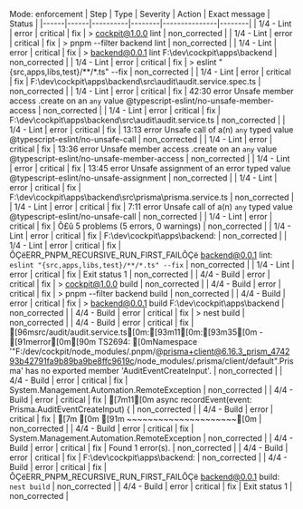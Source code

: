 ﻿Mode: enforcement
| Step | Type | Severity | Action | Exact message | Status |
|------|------|----------|--------|---------------|--------|
| 1/4 - Lint | error | critical | fix | > cockpit@1.0.0 lint | non_corrected |
| 1/4 - Lint | error | critical | fix | > pnpm --filter backend lint | non_corrected |
| 1/4 - Lint | error | critical | fix | > backend@0.0.1 lint F:\dev\cockpit\apps\backend | non_corrected |
| 1/4 - Lint | error | critical | fix | > eslint "{src,apps,libs,test}/**/*.ts" --fix | non_corrected |
| 1/4 - Lint | error | critical | fix | F:\dev\cockpit\apps\backend\src\audit\audit.service.spec.ts | non_corrected |
| 1/4 - Lint | error | critical | fix | 42:30  error  Unsafe member access .create on an `any` value  @typescript-eslint/no-unsafe-member-access | non_corrected |
| 1/4 - Lint | error | critical | fix | F:\dev\cockpit\apps\backend\src\audit\audit.service.ts | non_corrected |
| 1/4 - Lint | error | critical | fix | 13:13  error  Unsafe call of a(n) `any` typed value           @typescript-eslint/no-unsafe-call | non_corrected |
| 1/4 - Lint | error | critical | fix | 13:36  error  Unsafe member access .create on an `any` value  @typescript-eslint/no-unsafe-member-access | non_corrected |
| 1/4 - Lint | error | critical | fix | 13:45  error  Unsafe assignment of an error typed value       @typescript-eslint/no-unsafe-assignment | non_corrected |
| 1/4 - Lint | error | critical | fix | F:\dev\cockpit\apps\backend\src\prisma\prisma.service.ts | non_corrected |
| 1/4 - Lint | error | critical | fix | 7:11  error  Unsafe call of a(n) `any` typed value  @typescript-eslint/no-unsafe-call | non_corrected |
| 1/4 - Lint | error | critical | fix | Ô£û 5 problems (5 errors, 0 warnings) | non_corrected |
| 1/4 - Lint | error | critical | fix | F:\dev\cockpit\apps\backend: | non_corrected |
| 1/4 - Lint | error | critical | fix | ÔÇëERR_PNPM_RECURSIVE_RUN_FIRST_FAILÔÇë backend@0.0.1 lint: `eslint "{src,apps,libs,test}/**/*.ts" --fix` | non_corrected |
| 1/4 - Lint | error | critical | fix | Exit status 1 | non_corrected |
| 4/4 - Build | error | critical | fix | > cockpit@1.0.0 build | non_corrected |
| 4/4 - Build | error | critical | fix | > pnpm --filter backend build | non_corrected |
| 4/4 - Build | error | critical | fix | > backend@0.0.1 build F:\dev\cockpit\apps\backend | non_corrected |
| 4/4 - Build | error | critical | fix | > nest build | non_corrected |
| 4/4 - Build | error | critical | fix | [96msrc/audit/audit.service.ts[0m:[93m11[0m:[93m35[0m - [91merror[0m[90m TS2694: [0mNamespace '"F:/dev/cockpit/node_modules/.pnpm/@prisma+client@6.16.3_prism_474293b42791fa9b89ba9be8ffc9619c/node_modules/.prisma/client/default".Prisma' has no exported member 'AuditEventCreateInput'. | non_corrected |
| 4/4 - Build | error | critical | fix | System.Management.Automation.RemoteException | non_corrected |
| 4/4 - Build | error | critical | fix | [7m11[0m   async recordEvent(event: Prisma.AuditEventCreateInput) { | non_corrected |
| 4/4 - Build | error | critical | fix | [7m  [0m [91m                                  ~~~~~~~~~~~~~~~~~~~~~[0m | non_corrected |
| 4/4 - Build | error | critical | fix | System.Management.Automation.RemoteException | non_corrected |
| 4/4 - Build | error | critical | fix | Found 1 error(s). | non_corrected |
| 4/4 - Build | error | critical | fix | F:\dev\cockpit\apps\backend: | non_corrected |
| 4/4 - Build | error | critical | fix | ÔÇëERR_PNPM_RECURSIVE_RUN_FIRST_FAILÔÇë backend@0.0.1 build: `nest build` | non_corrected |
| 4/4 - Build | error | critical | fix | Exit status 1 | non_corrected |
